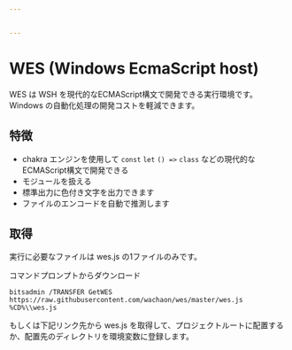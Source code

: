 ```yaml
---


---
```


<h1 id="wes-windows-ecmascript-host">WES (Windows EcmaScript host)</h1>
<p>WES は WSH を現代的なECMAScript構文で開発できる実行環境です。<br>
Windows の自動化処理の開発コストを軽減できます。</p>
<h2 id="特徴">特徴</h2>
<ul>
<li>chakra エンジンを使用して <code>const</code> <code>let</code> <code>() =&gt;</code> <code>class</code> などの現代的なECMAScript構文で開発できる</li>
<li>モジュールを扱える</li>
<li>標準出力に色付き文字を出力できます</li>
<li>ファイルのエンコードを自動で推測します</li>
</ul>
<h2 id="取得">取得</h2>
<p>実行に必要なファイルは wes.js の1ファイルのみです。</p>
<p>コマンドプロンプトからダウンロード</p>
<pre><code>bitsadmin /TRANSFER GetWES https://raw.githubusercontent.com/wachaon/wes/master/wes.js %CD%\\wes.js
</code></pre>
<p>もしくは下記リンク先から wes.js を取得して、プロジェクトルートに配置するか、配置先のディレクトリを環境変数に登録します。<br>
<a href="https://github.com
<!--stackedit_data:
eyJoaXN0b3J5IjpbLTE1OTk4NzYwMTFdfQ==
-->